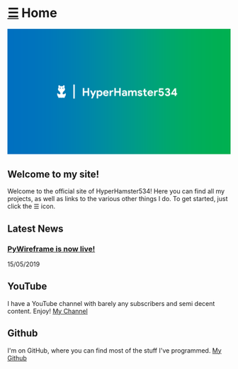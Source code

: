 # [☰](index.md) Home

<img src="banner.PNG">

## Welcome to my site!
Welcome to the official site of HyperHamster534! Here you can find all my projects, as well as links to the various other things I do. To get started, just click the ☰ icon.

## Latest News
### [PyWireframe is now live!](Blog.md)
15/05/2019

## YouTube
I have a YouTube channel with barely any subscribers and semi decent content. Enjoy!
[My Channel](https://www.youtube.com/channel/UCs6xm-dG9-NVL9UDl_kdGHQ)

## Github
I'm on GitHub, where you can find most of the stuff I've programmed.
[My Github](https://github.com/HyperHamster535/)
